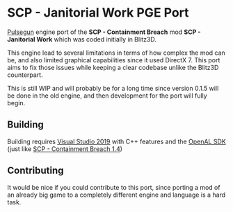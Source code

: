 # SCP - Janitorial Work PGE Port

[Pulsegun](https://github.com/juanjp600/pge) engine port of the **SCP - Containment Breach** mod **SCP - Janitorial Work** which was coded initially in Blitz3D.

This engine lead to several limitations in terms of how complex the mod can be, and also limited graphical capabilities since it used DirectX 7. This port aims to fix those issues while keeping a clear codebase unlike the Blitz3D counterpart. 

This is still WIP and will probably be for a long time since version 0.1.5 will be done in the old engine, and then development for the port will fully begin.

## Building

Building requires [Visual Studio 2019](https://visualstudio.microsoft.com/vs/community/) with C++ features and the [OpenAL SDK](https://www.openal.org/) (just like [SCP - Containment Breach 1.4](https://github.com/juanjp600/scpcb))

## Contributing

It would be nice if you could contribute to this port, since porting a mod of an already big game to a completely different engine and language is a hard task.
